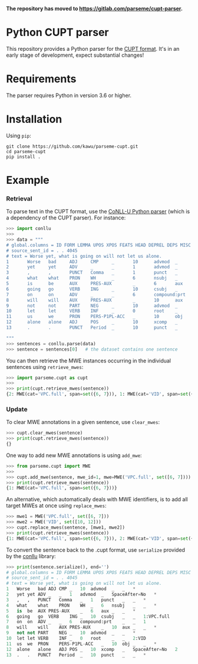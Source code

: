 **The repository has moved to https://gitlab.com/parseme/cupt-parser.**

# Python CUPT parser

This repository provides a Python parser for the [CUPT format][cupt].  It's in
an early stage of development, expect substantial changes!

# Requirements

The parser requires Python in version 3.6 or higher.

# Installation

Using `pip`:

    git clone https://github.com/kawu/parseme-cupt.git
    cd parseme-cupt
    pip install .

# Example

### Retrieval

To parse text in the CUPT format, use the [CoNLL-U Python parser][conllu]
(which is a dependency of the CUPT parser).  For instance:
```python
>>> import conllu
>>>
>>> data = """
# global.columns = ID FORM LEMMA UPOS XPOS FEATS HEAD DEPREL DEPS MISC PARSEME:MWE
# source_sent_id = . . 4045
# text = Worse yet, what is going on will not let us alone.
1       Worse   bad     ADJ     CMP     _       10      advmod  _       _       *
2       yet     yet     ADV     _       _       1       advmod  _       SpaceAfter=No   *
3       ,       ,       PUNCT   Comma   _       1       punct   _       _       *
4       what    what    PRON    WH      _       6       nsubj   _       _       *
5       is      be      AUX     PRES-AUX        _       6       aux     _       _       *
6       going   go      VERB    ING     _       10      csubj   _       _       2:VPC.full
7       on      on      ADV     _       _       6       compound:prt    _       _       2
8       will    will    AUX     PRES-AUX        _       10      aux     _       _       *
9       not     not     PART    NEG     _       10      advmod  _       _       *
10      let     let     VERB    INF     _       0       root    _       _       1:VID
11      us      we      PRON    PERS-P1PL-ACC   _       10      obj     _       _       *
12      alone   alone   ADJ     POS     _       10      xcomp   _       SpaceAfter=No   1
13      .       .       PUNCT   Period  _       10      punct   _       _       *

"""
>>> sentences = conllu.parse(data)
>>> sentence = sentences[0]   # the dataset contains one sentence
```

You can then retrieve the MWE instances occurring in the individual sentences
using `retrieve_mwes`:
```python
>>> import parseme.cupt as cupt
>>>
>>> print(cupt.retrieve_mwes(sentence))
{2: MWE(cat='VPC.full', span=set({6, 7})), 1: MWE(cat='VID', span=set({10, 12}))}
```

### Update

To clear MWE annotations in a given sentence, use `clear_mwes`:
```python
>>> cupt.clear_mwes(sentence)
>>> print(cupt.retrieve_mwes(sentence))
{}
```

One way to add new MWE annotations is using `add_mwe`:
```python
>>> from parseme.cupt import MWE
>>>
>>> cupt.add_mwe(sentence, mwe_id=1, mwe=MWE('VPC.full', set([6, 7])))
>>> print(cupt.retrieve_mwes(sentence))
{1: MWE(cat='VPC.full', span=set({6, 7}))}
```

An alternative, which automatically deals with MWE identifiers, is to add all
target MWEs at once using `replace_mwes`:
```python
>>> mwe1 = MWE('VPC.full', set([6, 7]))
>>> mwe2 = MWE('VID', set([10, 12]))
>>> cupt.replace_mwes(sentence, [mwe1, mwe2])
>>> print(cupt.retrieve_mwes(sentence))
{1: MWE(cat='VPC.full', span=set({6, 7})), 2: MWE(cat='VID', span=set({10, 12}))}
```

To convert the sentence back to the .cupt format, use `serialize` provided by
the [conllu][conllu] library:
```python
>>> print(sentence.serialize(), end='')
# global.columns = ID FORM LEMMA UPOS XPOS FEATS HEAD DEPREL DEPS MISC PARSEME:MWE
# source_sent_id = . . 4045
# text = Worse yet, what is going on will not let us alone.
1	Worse	bad	ADJ	CMP	_	10	advmod	_	_	*
2	yet	yet	ADV	_	_	1	advmod	_	SpaceAfter=No	*
3	,	,	PUNCT	Comma	_	1	punct	_	_	*
4	what	what	PRON	WH	_	6	nsubj	_	_	*
5	is	be	AUX	PRES-AUX	_	6	aux	_	_	*
6	going	go	VERB	ING	_	10	csubj	_	_	1:VPC.full
7	on	on	ADV	_	_	6	compound:prt	_	_	1
8	will	will	AUX	PRES-AUX	_	10	aux	_	_	*
9	not	not	PART	NEG	_	10	advmod	_	_	*
10	let	let	VERB	INF	_	0	root	_	_	2:VID
11	us	we	PRON	PERS-P1PL-ACC	_	10	obj	_	_	*
12	alone	alone	ADJ	POS	_	10	xcomp	_	SpaceAfter=No	2
13	.	.	PUNCT	Period	_	10	punct	_	_	*

```


[cupt]: http://multiword.sourceforge.net/cupt-format "CUPT format"
[conllu]: https://pypi.org/project/conllu/ "Python CoNLL-U parser"
